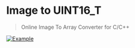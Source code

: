# Image to UINT16_T
> Online Image To Array Converter for C/C++

[![Example](https://repository-images.githubusercontent.com/193940767/107cef80-9811-11e9-8d60-966abe90a84d)](https://retro-esp32.github.io/image-to-uint16_t/)

